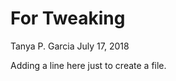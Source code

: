 For Tweaking
================
Tanya P. Garcia
July 17, 2018

Adding a line here just to create a file.
